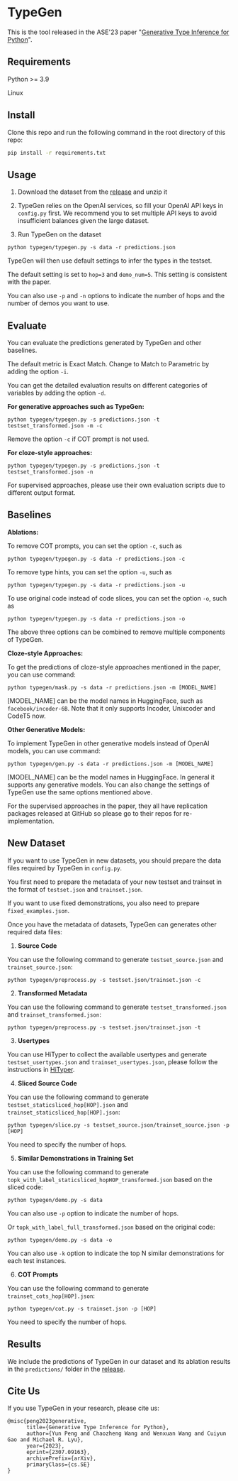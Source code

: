 # TypeGen

This is the tool released in the ASE'23 paper "[Generative Type Inference for Python](https://arxiv.org/abs/2307.09163)".

## Requirements

Python >= 3.9

Linux

## Install

Clone this repo and run the following command in the root directory of this repo:

```sh
pip install -r requirements.txt
```

## Usage

1. Download the dataset from the [release](https://github.com/JohnnyPeng18/TypeGen/releases/tag/data) and unzip it

2. TypeGen relies on the OpenAI services, so fill your OpenAI API keys in `config.py` first. We recommend you to set multiple API keys to avoid insufficient balances given the large dataset.
3. Run TypeGen on the dataset

```
python typegen/typegen.py -s data -r predictions.json 
```

TypeGen will then use default settings to infer the types in the testset.

The default setting is set to `hop=3` and `demo_num=5`. This setting is consistent with the paper. 

You can also use `-p` and `-n` options to indicate the number of hops and the number of demos you want to use.

## Evaluate

You can evaluate the predictions generated by TypeGen and other baselines. 

The default metric is Exact Match. Change to Match to Parametric by adding the option `-i`.

You can get the detailed evaluation results on different categories of variables by adding the option `-d`.

**For generative approaches such as TypeGen:**

```
python typegen/typegen.py -s predictions.json -t testset_transformed.json -m -c
```

Remove the option `-c` if COT prompt is not used.

**For cloze-style approaches:**

```
python typegen/typegen.py -s predictions.json -t testset_transformed.json -n
```

For supervised approaches, please use their own evaluation scripts due to different output format.

## Baselines

**Ablations:**

To remove COT prompts, you can set the option `-c`, such as

```
python typegen/typegen.py -s data -r predictions.json -c
```

To remove type hints, you can set the option `-u`, such as

```
python typegen/typegen.py -s data -r predictions.json -u
```

To use original code instead of code slices, you can set the option `-o`, such as

```
python typegen/typegen.py -s data -r predictions.json -o
```

The above three options can be combined to remove multiple components of TypeGen.

**Cloze-style Approaches:**

To get the predictions of cloze-style approaches mentioned in the paper, you can use command:

```
python typegen/mask.py -s data -r predictions.json -m [MODEL_NAME]
```

[MODEL_NAME] can be the model names in HuggingFace, such as `facebook/incoder-6B`. Note that it only supports Incoder, Unixcoder and CodeT5 now.

**Other Generative Models:**

To implement TypeGen in other generative models instead of OpenAI models, you can use command:

```
python typegen/gen.py -s data -r predictions.json -m [MODEL_NAME]
```

[MODEL_NAME] can be the model names in HuggingFace. In general it supports any generative models. You can also change the settings of TypeGen use the same options mentioned above.

For the supervised approaches in the paper, they all have replication packages released at GitHub so please go to their repos for re-implementation.

## New Dataset

If you want to use TypeGen in new datasets, you should prepare the data files required by TypeGen in `config.py`.

You first need to prepare the metadata of your new testset and trainset in the format of `testset.json` and `trainset.json`.

If you want to use fixed demonstrations, you also need to prepare `fixed_examples.json`.

Once you have the metadata of datasets, TypeGen can generates other required data files:

1. **Source Code**

You can use the following command to generate `testset_source.json` and `trainset_source.json`:

```
python typegen/preprocess.py -s testset.json/trainset.json -c
```

2. **Transformed Metadata**

You can use the following command to generate `testset_transformed.json` and `trainset_transformed.json`:

```
python typegen/preprocess.py -s testset.json/trainset.json -t
```

3. **Usertypes**

You can use HiTyper to collect the available usertypes and generate `testset_usertypes.json` and `trainset_usertypes.json`, please follow the instructions in [HiTyper](https://github.com/JohnnyPeng18/HiTyper).

4. **Sliced Source Code**

You can use the following command to generate `testset_staticsliced_hop[HOP].json` and `trainset_staticsliced_hop[HOP].json`:

```
python typegen/slice.py -s testset_source.json/trainset_source.json -p [HOP]
```

You need to specify the number of hops.

5. **Similar Demonstrations in Training Set**

You can use the following command to generate `topk_with_label_staticsliced_hopHOP_transformed.json` based on the sliced code:

```
python typegen/demo.py -s data 
```

You can also use `-p` option to indicate the number of hops.

Or `topk_with_label_full_transformed.json` based on the original code:

```
python typegen/demo.py -s data -o
```

You can also use `-k` option to indicate the top N similar demonstrations for each test instances.

6. **COT Prompts**

You can use the following command to generate `trainset_cots_hop[HOP].json`:

```
python typegen/cot.py -s trainset.json -p [HOP]
```

You need to specify the number of hops.

## Results

We include the predictions of TypeGen in our dataset and its ablation results in the `predictions/` folder in the [release](https://github.com/JohnnyPeng18/TypeGen/releases/tag/data).

## Cite Us

If you use TypeGen in your research, please cite us:

```
@misc{peng2023generative,
      title={Generative Type Inference for Python}, 
      author={Yun Peng and Chaozheng Wang and Wenxuan Wang and Cuiyun Gao and Michael R. Lyu},
      year={2023},
      eprint={2307.09163},
      archivePrefix={arXiv},
      primaryClass={cs.SE}
}
```

